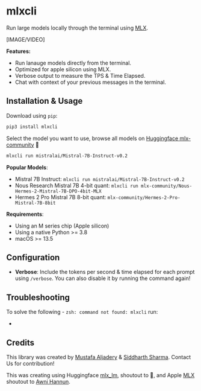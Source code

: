 # mlxcli

Run large models locally through the terminal using [MLX](https://github.com/ml-explore/mlx).

[IMAGE/VIDEO]

**Features:**

- Run lanauge models directly from the terminal.
- Optimized for apple silicon using MLX.
- Verbose output to measure the TPS & Time Elapsed.
- Chat with context of your previous messages in the terminal.

## Installation & Usage

Download using `pip`:

```bash copy
pip3 install mlxcli
```

Select the model you want to use, browse all models on [Huggingface mlx-community](https://huggingface.co/mlx-community) 🤗

```bash copy
mlxcli run mistralai/Mistral-7B-Instruct-v0.2
```

**Popular Models**:

- Mistral 7B Instruct: `mlxcli run mistralai/Mistral-7B-Instruct-v0.2`
- Nous Research Mistral 7B 4-bit quant: `mlxcli run mlx-community/Nous-Hermes-2-Mistral-7B-DPO-4bit-MLX`
- Hermes 2 Pro Mistral 7B 8-bit quant: `mlx-community/Hermes-2-Pro-Mistral-7B-8bit`

**Requirements**:

- Using an M series chip (Apple silicon)
- Using a native Python >= 3.8
- macOS >= 13.5

## Configuration

- **Verbose**: Include the tokens per second & time elapsed for each prompt using `/verbose`. You can also disable it by running the command again!

## Troubleshooting

To solve the following - `zsh: command not found: mlxcli` run:

-

## Credits

This library was created by [Mustafa Aljadery](https://www.maxaljadery.com/) & [Siddharth Sharma](https://stanford.edu/~sidshr/). Contact Us for contribution!

This was creating using Huggingface [mlx_lm](https://huggingface.co/docs/hub/en/mlx), shoutout to 🤗, and Apple [MLX](https://github.com/ml-explore/mlx) shoutout to [Awni Hannun](https://twitter.com/awnihannun).
